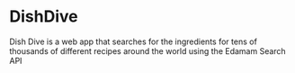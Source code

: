 # DishDive
Dish Dive is a web app that searches for the ingredients for tens of thousands of different recipes around the world using the Edamam Search API 
